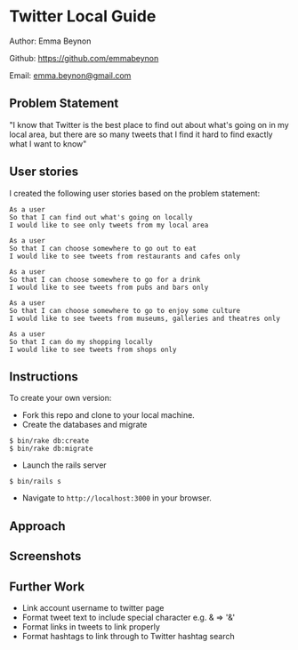 Twitter Local Guide
===================

Author: Emma Beynon

Github: https://github.com/emmabeynon

Email: emma.beynon@gmail.com

Problem Statement
-----------------
"I know that Twitter is the best place to find out about what's going on in my local area, but there are so many tweets that I find it hard to find exactly what I want to know"

User stories
-------------
I created the following user stories based on the problem statement:

```
As a user
So that I can find out what's going on locally
I would like to see only tweets from my local area

As a user
So that I can choose somewhere to go out to eat
I would like to see tweets from restaurants and cafes only

As a user
So that I can choose somewhere to go for a drink
I would like to see tweets from pubs and bars only

As a user
So that I can choose somewhere to go to enjoy some culture
I would like to see tweets from museums, galleries and theatres only

As a user
So that I can do my shopping locally
I would like to see tweets from shops only
```

Instructions
------------
To create your own version:

* Fork this repo and clone to your local machine.
* Create the databases and migrate
```
$ bin/rake db:create
$ bin/rake db:migrate
```
* Launch the rails server
```
$ bin/rails s
```
* Navigate to `http://localhost:3000` in your browser.

Approach
---------


Screenshots
------------


Further Work
-------------
* Link account username to twitter page
* Format tweet text to include special character e.g. &amp; => '&'
* Format links in tweets to link properly
* Format hashtags to link through to Twitter hashtag search
